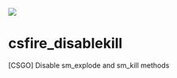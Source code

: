 [![](https://img.shields.io/badge/Discord-150%20online-7289DA?style=for-the-badge&logo=discord)](https://csfire.gg/discord)

# csfire_disablekill
[CSGO] Disable sm_explode and sm_kill methods
